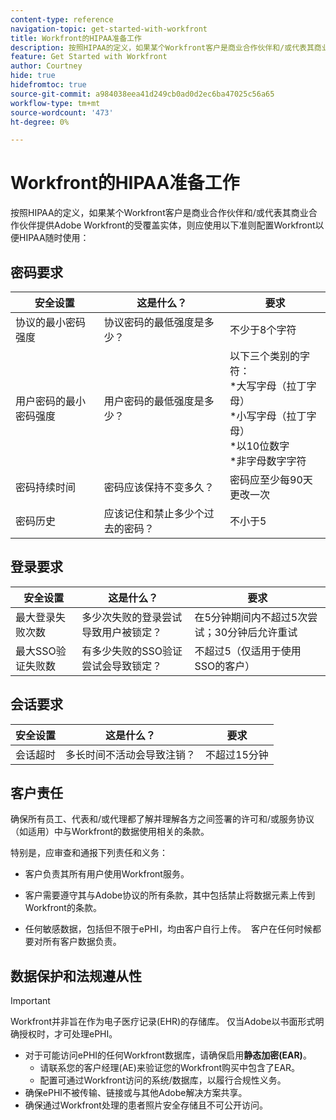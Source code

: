 ```yaml
---
content-type: reference
navigation-topic: get-started-with-workfront
title: Workfront的HIPAA准备工作
description: 按照HIPAA的定义，如果某个Workfront客户是商业合作伙伴和/或代表其商业合作伙伴提供Adobe Workfront的受覆盖实体，则应使用以下准则配置Workfront以便HIPAA随时可用。
feature: Get Started with Workfront
author: Courtney
hide: true
hidefromtoc: true
source-git-commit: a984038eea41d249cb0ad0d2ec6ba47025c56a65
workflow-type: tm+mt
source-wordcount: '473'
ht-degree: 0%

---
```



# Workfront的HIPAA准备工作

按照HIPAA的定义，如果某个Workfront客户是商业合作伙伴和/或代表其商业合作伙伴提供Adobe Workfront的受覆盖实体，则应使用以下准则配置Workfront以便HIPAA随时使用：


## 密码要求

| **安全设置** | **这是什么？** | **要求** |
|----------------------|------------------|------------------|
| 协议的最小密码强度 | 协议密码的最低强度是多少？ | 不少于8个字符 |
| 用户密码的最小密码强度 | 用户密码的最低强度是多少？ | 以下三个类别的字符：<br>*大写字母（拉丁字母）<br>*小写字母（拉丁字母）<br>*以10位数字<br>*非字母数字字符 |
| 密码持续时间 | 密码应该保持不变多久？ | 密码应至少每90天更改一次 |
| 密码历史 | 应该记住和禁止多少个过去的密码？ | 不小于5 |


## 登录要求

| **安全设置** | **这是什么？** | **要求** |
|----------------------|------------------|------------------|
| 最大登录失败次数 | 多少次失败的登录尝试导致用户被锁定？ | 在5分钟期间内不超过5次尝试；30分钟后允许重试 |
| 最大SSO验证失败数 | 有多少失败的SSO验证尝试会导致锁定？ | 不超过5（仅适用于使用SSO的客户） |


## 会话要求

| **安全设置** | **这是什么？** | **要求** |
|----------------------|------------------|------------------|
| 会话超时 | 多长时间不活动会导致注销？ | 不超过15分钟 |

## 客户责任

确保所有员工、代表和/或代理都了解并理解各方之间签署的许可和/或服务协议（如适用）中与Workfront的数据使用相关的条款。

特别是，应审查和通报下列责任和义务： 

* 客户负责其所有用户使用Workfront服务。 

* 客户需要遵守其与Adobe协议的所有条款，其中包括禁止将数据元素上传到Workfront的条款。 

* 任何敏感数据，包括但不限于ePHI，均由客户自行上传。  客户在任何时候都要对所有客户数据负责。 


## 数据保护和法规遵从性

>[!IMPORTANT]
>
>Workfront并非旨在作为电子医疗记录(EHR)的存储库。 仅当Adobe以书面形式明确授权时，才可处理ePHI。 

* 对于可能访问ePHI的任何Workfront数据库，请确保启用&#x200B;**静态加密(EAR)**。
   * 请联系您的客户经理(AE)来验证您的Workfront购买中包含了EAR。
   * 配置可通过Workfront访问的系统/数据库，以履行合规性义务。
* 确保ePHI不被传输、链接或与其他Adobe解决方案共享。
* 确保通过Workfront处理的患者照片安全存储且不可公开访问。